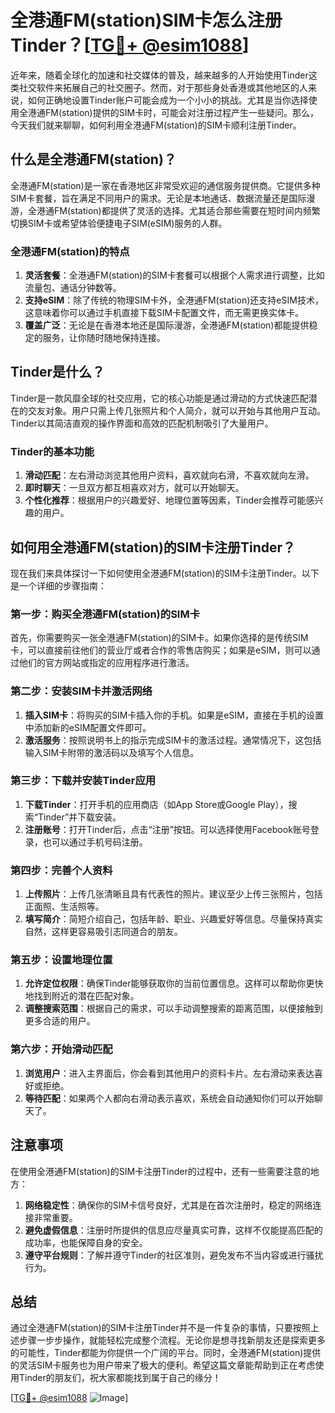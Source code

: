 # 全港通FM(station)SIM卡怎么注册Tinder？[[TG💪+ @esim1088](https://t.me/s/esim1088)]

近年来，随着全球化的加速和社交媒体的普及，越来越多的人开始使用Tinder这类社交软件来拓展自己的社交圈子。然而，对于那些身处香港或其他地区的人来说，如何正确地设置Tinder账户可能会成为一个小小的挑战。尤其是当你选择使用全港通FM(station)提供的SIM卡时，可能会对注册过程产生一些疑问。那么，今天我们就来聊聊，如何利用全港通FM(station)的SIM卡顺利注册Tinder。

## 什么是全港通FM(station)？

全港通FM(station)是一家在香港地区非常受欢迎的通信服务提供商。它提供多种SIM卡套餐，旨在满足不同用户的需求。无论是本地通话、数据流量还是国际漫游，全港通FM(station)都提供了灵活的选择。尤其适合那些需要在短时间内频繁切换SIM卡或希望体验便捷电子SIM(eSIM)服务的人群。

### 全港通FM(station)的特点

1. **灵活套餐**：全港通FM(station)的SIM卡套餐可以根据个人需求进行调整，比如流量包、通话分钟数等。
2. **支持eSIM**：除了传统的物理SIM卡外，全港通FM(station)还支持eSIM技术，这意味着你可以通过手机直接下载SIM卡配置文件，而无需更换实体卡。
3. **覆盖广泛**：无论是在香港本地还是国际漫游，全港通FM(station)都能提供稳定的服务，让你随时随地保持连接。

## Tinder是什么？

Tinder是一款风靡全球的社交应用，它的核心功能是通过滑动的方式快速匹配潜在的交友对象。用户只需上传几张照片和个人简介，就可以开始与其他用户互动。Tinder以其简洁直观的操作界面和高效的匹配机制吸引了大量用户。

### Tinder的基本功能

1. **滑动匹配**：左右滑动浏览其他用户资料，喜欢就向右滑，不喜欢就向左滑。
2. **即时聊天**：一旦双方都互相喜欢对方，就可以开始聊天。
3. **个性化推荐**：根据用户的兴趣爱好、地理位置等因素，Tinder会推荐可能感兴趣的用户。

## 如何用全港通FM(station)的SIM卡注册Tinder？

现在我们来具体探讨一下如何使用全港通FM(station)的SIM卡注册Tinder。以下是一个详细的步骤指南：

### 第一步：购买全港通FM(station)的SIM卡

首先，你需要购买一张全港通FM(station)的SIM卡。如果你选择的是传统SIM卡，可以直接前往他们的营业厅或者合作的零售店购买；如果是eSIM，则可以通过他们的官方网站或指定的应用程序进行激活。

### 第二步：安装SIM卡并激活网络

1. **插入SIM卡**：将购买的SIM卡插入你的手机。如果是eSIM，直接在手机的设置中添加新的eSIM配置文件即可。
2. **激活服务**：按照说明书上的指示完成SIM卡的激活过程。通常情况下，这包括输入SIM卡附带的激活码以及填写个人信息。

### 第三步：下载并安装Tinder应用

1. **下载Tinder**：打开手机的应用商店（如App Store或Google Play），搜索“Tinder”并下载安装。
2. **注册账号**：打开Tinder后，点击“注册”按钮。可以选择使用Facebook账号登录，也可以通过手机号码注册。

### 第四步：完善个人资料

1. **上传照片**：上传几张清晰且具有代表性的照片。建议至少上传三张照片，包括正面照、生活照等。
2. **填写简介**：简短介绍自己，包括年龄、职业、兴趣爱好等信息。尽量保持真实自然，这样更容易吸引志同道合的朋友。

### 第五步：设置地理位置

1. **允许定位权限**：确保Tinder能够获取你的当前位置信息。这样可以帮助你更快地找到附近的潜在匹配对象。
2. **调整搜索范围**：根据自己的需求，可以手动调整搜索的距离范围，以便接触到更多合适的用户。

### 第六步：开始滑动匹配

1. **浏览用户**：进入主界面后，你会看到其他用户的资料卡片。左右滑动来表达喜好或拒绝。
2. **等待匹配**：如果两个人都向右滑动表示喜欢，系统会自动通知你们可以开始聊天了。

## 注意事项

在使用全港通FM(station)的SIM卡注册Tinder的过程中，还有一些需要注意的地方：

1. **网络稳定性**：确保你的SIM卡信号良好，尤其是在首次注册时，稳定的网络连接非常重要。
2. **避免虚假信息**：注册时所提供的信息应尽量真实可靠，这样不仅能提高匹配的成功率，也能保障自身的安全。
3. **遵守平台规则**：了解并遵守Tinder的社区准则，避免发布不当内容或进行骚扰行为。

## 总结

通过全港通FM(station)的SIM卡注册Tinder并不是一件复杂的事情，只要按照上述步骤一步步操作，就能轻松完成整个流程。无论你是想寻找新朋友还是探索更多的可能性，Tinder都能为你提供一个广阔的平台。同时，全港通FM(station)提供的灵活SIM卡服务也为用户带来了极大的便利。希望这篇文章能帮助到正在考虑使用Tinder的朋友们，祝大家都能找到属于自己的缘分！

[[TG💪+ @esim1088](https://t.me/s/esim1088) ![Image](https://i.postimg.cc/4NQfJmqS/Snipaste-2025-05-13-00-14-12.png)]